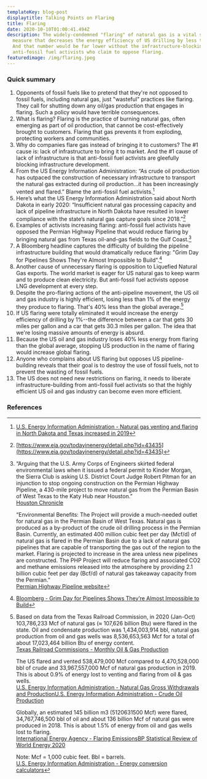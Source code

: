 ```yaml
---
templateKey: blog-post
displaytitle: Talking Points on Flaring
title: Flaring
date: 2020-10-10T01:00:41.494Z
description: The widely-condemned "flaring" of natural gas is a vital safety
  measure that decreases the energy efficiency of US drilling by less than 1%.
  And that number would be far lower without the infrastructure-blocking of
  anti-fossil fuel activists who claim to oppose flaring.
featuredimage: /img/flaring.jpeg
---
```


### Quick summary

1. Opponents of fossil fuels like to pretend that they're not opposed to fossil fuels, including natural gas, just "wasteful" practices like flaring. They call for shutting down any oil/gas production that engages in flaring. Such a policy would have terrible consequences.
2. What is flaring? Flaring is the practice of burning natural gas, often emerging as part of oil production, that cannot be cost-effectively brought to customers. Flaring that gas prevents it from exploding, protecting workers and communities.
3. Why do companies flare gas instead of bringing it to customers? The #1 cause is: lack of infrastructure to bring it to market. And the #1 cause of lack of infrastructure is that anti-fossil fuel activists are gleefully blocking infrastructure development.
4. From the US Energy Information Administration: “As crude oil production has outpaced the construction of necessary infrastructure to transport the natural gas extracted during oil production...it has been increasingly vented and flared.” Blame the anti-fossil fuel activists.[^1]
5. Here’s what the US Energy Information Administration said about North Dakota in early 2020: “Insufficient natural gas processing capacity and lack of pipeline infrastructure in North Dakota have resulted in lower compliance with the state’s natural gas capture goals since 2018.”[^2]
6. Examples of activists increasing flaring: anti-fossil fuel activists have opposed the Permian Highway Pipeline that would reduce flaring by bringing natural gas from Texas oil-and-gas fields to the Gulf Coast.[^3]
7. A Bloomberg headline captures the difficulty of building the pipeline infrastructure building that would dramatically reduce flaring: "Grim Day for Pipelines Shows They're Almost Impossible to Build".[^4]
8. Another cause of unnecessary flaring is opposition to Liquefied Natural Gas exports. The world market is eager for US natural gas to keep warm and to produce clean electricity. But anti-fossil fuel activists oppose LNG development at every step.
9. Despite the pro-flaring actions of the anti-pipeline movement, the US oil and gas industry is highly efficient, losing less than 1% of the energy they produce to flaring. That's 40% less than the global average.[^5]
10. If US flaring were totally eliminated it would increase the energy efficiency of drilling by 1%--the difference between a car that gets 30 miles per gallon and a car that gets 30.3 miles per gallon. The idea that we're losing massive amounts of energy is absurd.
11. Because the US oil and gas industry loses 40% less energy from flaring than the global average, stopping US production in the name of flaring would increase global flaring.
12. Anyone who complains about US flaring but opposes US pipeline-building reveals that their goal is to destroy the use of fossil fuels, not to prevent the wasting of fossil fuels.
13. The US does not need new restrictions on flaring, it needs to liberate infrastructure-building from anti-fossil fuel activists so that the highly efficient US oil and gas industry can become even more efficient.


### References

[^1]: [U.S. Energy Information Administration - Natural gas venting and flaring in North Dakota and Texas increased in 2019](https://www.eia.gov/todayinenergy/detail.php?id=46176)

[^2]: [https://www.eia.gov/todayinenergy/detail.php?id=43435](https://www.eia.gov/todayinenergy/detail.php?id=43435)

[^3]:
    “Arguing that the U.S. Army Corps of Engineers skirted federal environmental laws when it issued a federal permit to Kinder Morgan, the Sierra Club is asking U.S. District Court Judge Robert Pitman for an injunction to stop ongoing construction on the Permian Highway Pipeline, a 430-mile project to move natural gas from the Permian Basin of West Texas to the Katy Hub near Houston.”\
    [Houston Chronicle](https://www.houstonchronicle.com/business/energy/article/Kinder-Morgan-Texas-Hill-Country-pipeline-billion-15358513.php)

    “Environmental Benefits: The Project will provide a much-needed outlet for natural gas in the Permian Basin of West Texas. Natural gas is produced as a by-product of the crude oil drilling process in the Permian Basin. Currently, an estimated 400 million cubic feet per day (Mcf/d) of natural gas is flared in the Permian Basin due to a lack of natural gas pipelines that are capable of transporting the gas out of the region to the market. Flaring is projected to increase in the area unless new pipelines are constructed. The PHP Project will reduce flaring and associated CO2 and methane emissions released into the atmosphere by providing 2.1 billion cubic feet per day (Bcf/d) of natural gas takeaway capacity from the Permian.”\
    [Permian Highway Pipeline website](https://phpproject.com/faqs/)

[^4]: [Bloomberg - Grim Day for Pipelines Shows They’re Almost Impossible to Build](https://www.bloomberg.com/news/articles/2020-07-06/demise-of-gas-project-shows-u-s-pipelines-becoming-unbuildable)

[^5]:
    Based on data from the Texas Railroad Commission, in 2020 (Jan-Oct) 103,786,233 Mcf of natural gas (≈ 107,626 billion Btu) were flared in the state. Oil and condensate production was 1,434,003,914 bbl, natural gas production from oil and gas wells was 8,536,653,563 Mcf for a total of about 17,023,464 billion Btu of energy content.\
    [Texas Railroad Commissions - Monthly Oil & Gas Production](https://www.rrc.state.tx.us/oil-and-gas/research-and-statistics/production-data/texas-monthly-oil-gas-production/)

    The US flared and vented 538,479,000 Mcf compared to 4,470,528,000 bbl of crude and 33,967,557,000 Mcf of natural gas production in 2019. This is about 0.9% of energy lost to venting and flaring from oil & gas wells.\
    [U.S. Energy Information Administration - Natural Gas Gross Withdrawals and Production](https://www.eia.gov/dnav/ng/ng_prod_sum_dc_NUS_mmcf_a.htm)[U.S. Energy Information Administration - Crude Oil Production](https://www.eia.gov/dnav/pet/pet_crd_crpdn_adc_mbbl_a.htm)

    Globally, an estimated 145 billion m3 (5120631500 Mcf) were flared, 34,767,746,500 bbl of oil and about 136 billion Mcf of natural gas were produced in 2018. This is about 1.5% of energy from oil and gas wells lost to flaring.\
    [International Energy Agency - Flaring Emissions](https://www.iea.org/reports/flaring-emissions)[BP Statistical Review of World Energy 2020](https://www.bp.com/en/global/corporate/energy-economics/statistical-review-of-world-energy.html)

    Note: Mcf = 1,000 cubic feet. Bbl = barrels.\
    [U.S. Energy Information Administration - Energy conversion calculators](https://www.eia.gov/energyexplained/units-and-calculators/energy-conversion-calculators.php)
